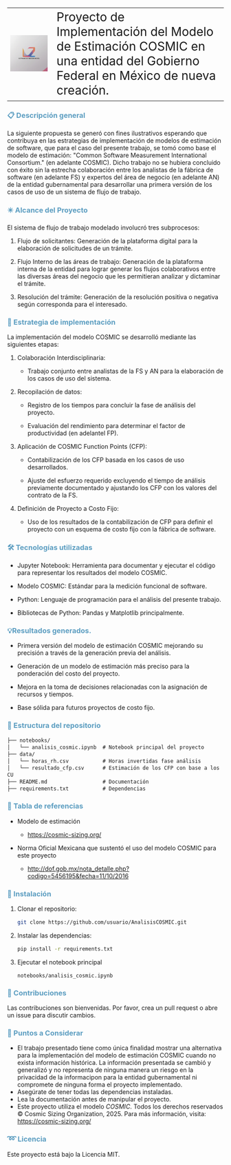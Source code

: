 
<table>
  <tr>
    <td style="width: 20%;"><img src="images/log_metricas.png" alt="" /></td>
    <td style="font-size: 2em;"> Proyecto de Implementación del Modelo de Estimación COSMIC en una entidad del Gobierno Federal en México de nueva creación. </td>
  </tr>
</table>

<h3 style="color: #5D9EC1;">📋 Descripción general</h3>


La siguiente propuesta se generó con fines ilustrativos esperando que contribuya en las  estrategias de implementación de modelos de estimación de software, que para el caso del presente trabajo, se tomó como base el modelo de estimación: "Common Software Measurement International Consortium." (en adelante COSMIC). Dicho trabajo no se hubiera concluido con éxito sin la estrecha colaboración  entre los analistas de la fábrica de software (en adelante FS) y expertos del área de negocio (en adelante AN) de la entidad gubernamental para desarrollar una primera versión de los casos de uso de un sistema de flujo de trabajo.

<h3 style="color: #5D9EC1;">✴️ Alcance del Proyecto</h3>

El sistema de flujo de trabajo modelado involucró tres subprocesos:

1. Flujo de solicitantes: Generación de la plataforma digital para la elaboración de solicitudes de un trámite.

2. Flujo Interno de las áreas de trabajo: Generación de la plataforma interna de la entidad para lograr generar los flujos colaborativos entre las diversas áreas del negocio que les permitieran analizar y dictaminar el trámite.  
   
3. Resolución del trámite: Generación de la resolución positiva o negativa según corresponda para el interesado.

<h3 style="color: #5D9EC1;"> 📌 Estrategia de implementación</h3>

La implementación del modelo COSMIC se desarrolló mediante las siguientes etapas:

1. Colaboración Interdisciplinaria:

   * Trabajo conjunto entre analistas de la FS y AN para la elaboración de los casos de uso del sistema.

2. Recopilación de datos:

   * Registro de los tiempos para concluir la fase de análisis del proyecto.

   * Evaluación del rendimiento para determinar el factor de productividad (en adelantel FP).

3. Aplicación de COSMIC Function Points (CFP):

   * Contabilización de los CFP basada en los casos de uso desarrollados.

   * Ajuste del esfuerzo requerido excluyendo el tiempo de análisis previamente documentado y ajustando los CFP con los valores del contrato de la FS.

4. Definición de Proyecto a Costo Fijo:

   * Uso de los resultados de la contabilización de CFP para definir el proyecto con un esquema de costo fijo con la fábrica de software.

<h3 style="color: #5D9EC1;"> 🛠️ Tecnologías utilizadas</h3> 

- Jupyter Notebook: Herramienta para documentar y ejecutar el código para representar los resultados del modelo COSMIC.

- Modelo COSMIC: Estándar para la medición funcional de software.

- Python: Lenguaje de programación para el análisis del presente trabajo.

- Bibliotecas de Python: Pandas y Matplotlib principalmente.

<h3 style="color: #5D9EC1;"> 💡Resultados generados.</h3> 

- Primera versión del modelo de estimación COSMIC mejorando su precisión a través de la generación previa del análisis.

- Generación de un  modelo  de estimación más preciso para la ponderación del costo del proyecto.

- Mejora en la toma de decisiones relacionadas con la asignación de recursos y tiempos.

- Base sólida para futuros proyectos de costo fijo.

<h3 style="color: #5D9EC1;"> 📀 Estructura del repositorio</h3> 

```plaintext
├── notebooks/
│   └── analisis_cosmic.ipynb  # Notebook principal del proyecto
├── data/
│   └── horas_rh.csv           # Horas invertidas fase análisis 
│   └── resultado_cfp.csv      # Estimación de los CFP con base a los CU 
├── README.md                  # Documentación
├── requirements.txt           # Dependencias
```

<h3 style="color: #5D9EC1;">🔗 Tabla de referencias</h3> 

- Modelo de estimación
   * https://cosmic-sizing.org/

- Norma Oficial Mexicana que sustentó el uso del modelo COSMIC para este proyecto
   * http://dof.gob.mx/nota_detalle.php?codigo=5456195&fecha=11/10/2016
  

<h3 style="color: #5D9EC1;">🚀 Instalación</h3> 

1. Clonar el repositorio:
   ```bash
   git clone https://github.com/usuario/AnalisisCOSMIC.git
   ```
2. Instalar las dependencias:
   ```bash
   pip install -r requirements.txt
   ```
3. Ejecutar el notebook principal
   ```
   notebooks/analisis_cosmic.ipynb
   ```

<h3 style="color: #5D9EC1;"> 🤝 Contribuciones</h3> 

Las contribuciones son bienvenidas. Por favor, crea un pull request o abre un issue para discutir cambios.

<h3 style="color: #5D9EC1;"> 📢 Puntos a Considerar</h3>

- El trabajo presentado tiene como única finalidad mostrar una alternativa para la implementación del modelo de estimación COSMIC  cuando no exista información histórica. La información presentada se cambió y generalizó y no representa de ninguna manera un riesgo en la privacidad de la informacipon para la entidad gubernamental ni compromete de ninguna forma el proyecto implementado.
- Asegúrate de tener todas las dependencias instaladas.
- Lea la documentación antes de manipular el proyecto.
- Este proyecto utiliza el modelo *COSMIC*. Todos los derechos reservados © Cosmic Sizing Organization, 2025. Para más información, visita: https://cosmic-sizing.org/

<h3 style="color: #5D9EC1;">➿ Licencia</h3>

Este proyecto está bajo la Licencia MIT.


